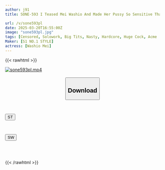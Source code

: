 ```yaml
---
author: j91
title: SONE-593 I Teased Mei Washio And Made Her Pussy So Sensitive That It Went Wild...K-cup Bouncing! An Orgasm I've Never Seen Before, So Much So That She Jumps Up And Down In The Air

url: /v/sone593pl
date: 2025-03-20T16:55:00Z
image: "sone593pl.jpg"
tags: [Censored, Solowork, Big Tits, Nasty, Hardcore, Huge Cock, Acme · Orgasm]
Maker: [S1 NO.1 STYLE]
actress: [Washio Mei]
---
```



{{< rawhtml >}}

<div class="video" data-videoid="LLR3M0QAvkhR0Ow">
    <a href="javascript:;">
        <img src="/v/sone593pl/sone593pl.jpg" width="WIDTH" height="HEIGHT" alt="sone593pl.mp4" loading="lazy">
    </a>
</div>

<script type="text/javascript" src="https://j91.asia/asset/on-demand-st.js"></script>

<br>
  <link rel="stylesheet" href="https://j91.asia/asset/bs5.css">
  
  <center>
  <button class="btn btn-primary" type="button" data-bs-toggle="collapse" data-bs-target=".multi-collapse" aria-expanded="false" aria-controls="multiCollapseExample1 multiCollapseExample2"><h2>Download</h2></button></center>
</p>
<div class="row">
  <div class="col">
    <div class="collapse multi-collapse" id="multiCollapseExample1">
      <div class="card card-body">
	      	      <br>
<div class="buttons">  
<p><a href="/v/sone593pl/st.html" target="_blank"><button class="btn-hover color-3"><i class="fa fa-download"></i> ST</button></a></p></div>
    </div>
  </div>
</div>
  <div class="col">
    <div class="collapse multi-collapse" id="multiCollapseExample2">
      <div class="card card-body">
	      <br>
<div class="buttons">
<p><a href="/v/sone593pl/sw.html" target="_blank"><button class="btn-hover color-2"><i class="fa fa-download"></i> SW</button></a></p></div>
<br><br>
      </div>
    </div>
  </div>
</div>

{{< /rawhtml >}}